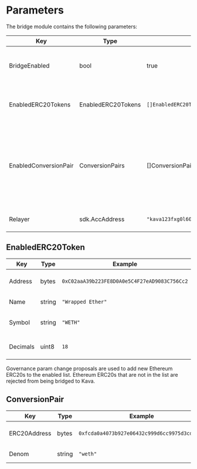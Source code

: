 # Parameters

The bridge module contains the following parameters:

| Key                   | Type               | Example                                         | Description                                                                            |
| --------------------- | ------------------ | ----------------------------------------------- | -------------------------------------------------------------------------------------- |
| BridgeEnabled         | bool               | true                                            | global enabled status of bridge module                                                 |
| EnabledERC20Tokens    | EnabledERC20Tokens | `[]EnabledERC20Token`                           | list of ERC20 tokens allowed to bridge                                                 |
| EnabledConversionPair | ConversionPairs    | []ConversionPair                                | list of internal denom and ERC20 addresses allowed to be converted between one another |
| Relayer               | sdk.AccAddress     | `"kava123fxg0l602etulhhcdm0vt7l57qya5wjcrwhzz"` | bridge relayer address                                                                 |

## EnabledERC20Token

| Key      | Type   | Example                                      | Description               |
| -------- | ------ | -------------------------------------------- | ------------------------- |
| Address  | bytes  | `0xC02aaA39b223FE8D0A0e5C4F27eAD9083C756Cc2` | ERC20 address on Ethereum |
| Name     | string | `"Wrapped Ether"`                            | ERC20 token name          |
| Symbol   | string | `"WETH"`                                     | ERC20 token symbol        |
| Decimals | uint8  | `18`                                         | ERC20 token decimals      |

Governance param change proposals are used to add new Ethereum ERC20s to the
enabled list. Ethereum ERC20s that are not in the list are rejected from
being bridged to Kava.

## ConversionPair

| Key          | Type   | Example                                      | Description        |
| ------------ | ------ | -------------------------------------------- | ------------------ |
| ERC20Address | bytes  | `0xfcda0a4073b927e06432c999d6cc9975d3cd3403` | Kava ERC20 address |
| Denom        | string | `"weth"`                                     | Coin Denom         |
